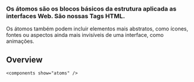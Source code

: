 ### Os átomos são os blocos básicos da estrutura aplicada as interfaces Web. São nossas Tags HTML.
 
 
Os átomos também podem incluir elementos mais abstratos, como ícones, fontes ou 
aspectos ainda mais invisíveis de uma interface, como animações.

## Overview

```
<components show="atoms" />
```
